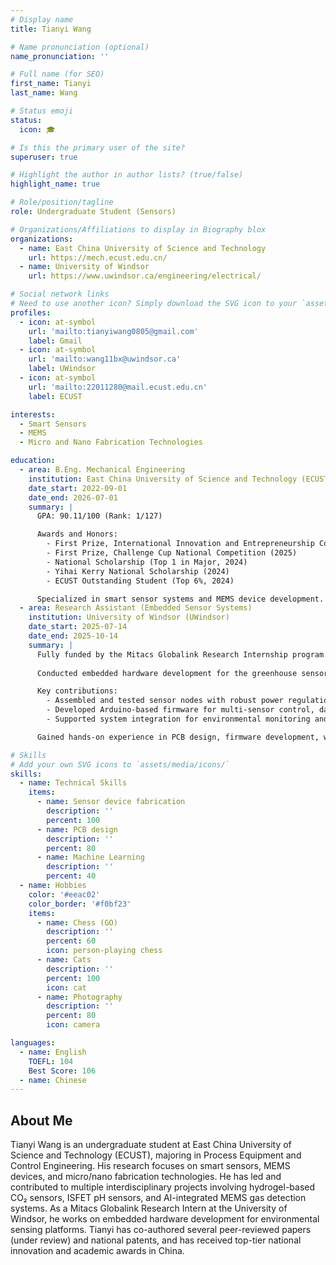 ```yaml
---
# Display name
title: Tianyi Wang

# Name pronunciation (optional)
name_pronunciation: ''

# Full name (for SEO)
first_name: Tianyi
last_name: Wang

# Status emoji
status:
  icon: 🎓

# Is this the primary user of the site?
superuser: true

# Highlight the author in author lists? (true/false)
highlight_name: true

# Role/position/tagline
role: Undergraduate Student (Sensors)

# Organizations/Affiliations to display in Biography blox
organizations:
  - name: East China University of Science and Technology
    url: https://mech.ecust.edu.cn/
  - name: University of Windsor
    url: https://www.uwindsor.ca/engineering/electrical/

# Social network links
# Need to use another icon? Simply download the SVG icon to your `assets/media/icons/` folder.
profiles:
  - icon: at-symbol
    url: 'mailto:tianyiwang0805@gmail.com'
    label: Gmail
  - icon: at-symbol
    url: 'mailto:wang11bx@uwindsor.ca'
    label: UWindsor
  - icon: at-symbol
    url: 'mailto:22011280@mail.ecust.edu.cn'
    label: ECUST

interests:
  - Smart Sensors
  - MEMS
  - Micro and Nano Fabrication Technologies

education:
  - area: B.Eng. Mechanical Engineering
    institution: East China University of Science and Technology (ECUST)
    date_start: 2022-09-01
    date_end: 2026-07-01
    summary: |
      GPA: 90.11/100 (Rank: 1/127)

      Awards and Honors:
        - First Prize, International Innovation and Entrepreneurship Competition (2025)
        - First Prize, Challenge Cup National Competition (2025)
        - National Scholarship (Top 1 in Major, 2024)
        - Yihai Kerry National Scholarship (2024)
        - ECUST Outstanding Student (Top 6%, 2024)

      Specialized in smart sensor systems and MEMS device development. Completed 3 papers (2 under review/1 submitted) and national Chinese patents.
  - area: Research Assistant (Embedded Sensor Systems)
    institution: University of Windsor (UWindsor)
    date_start: 2025-07-14
    date_end: 2025-10-14
    summary: |
      Fully funded by the Mitacs Globalink Research Internship program.
      
      Conducted embedded hardware development for the greenhouse sensor system.

      Key contributions:
        - Assembled and tested sensor nodes with robust power regulation and communication protocols.
        - Developed Arduino-based firmware for multi-sensor control, data logging, and Wi-Fi-based remote visualization.
        - Supported system integration for environmental monitoring and agricultural sensing.

      Gained hands-on experience in PCB design, firmware development, wireless IoT systems, and interdisciplinary collaboration.

# Skills
# Add your own SVG icons to `assets/media/icons/`
skills:
  - name: Technical Skills
    items:
      - name: Sensor device fabrication
        description: ''
        percent: 100
      - name: PCB design
        description: ''
        percent: 80
      - name: Machine Learning
        description: ''
        percent: 40
  - name: Hobbies
    color: '#eeac02'
    color_border: '#f0bf23'
    items:
      - name: Chess (GO)
        description: ''
        percent: 60
        icon: person-playing chess
      - name: Cats
        description: ''
        percent: 100
        icon: cat
      - name: Photography
        description: ''
        percent: 80
        icon: camera

languages:
  - name: English
    TOEFL: 104
    Best Score: 106
  - name: Chinese
---
```


## About Me

Tianyi Wang is an undergraduate student at East China University of Science and Technology (ECUST), majoring in Process Equipment and Control Engineering. His research focuses on smart sensors, MEMS devices, and micro/nano fabrication technologies. He has led and contributed to multiple interdisciplinary projects involving hydrogel-based CO₂ sensors, ISFET pH sensors, and AI-integrated MEMS gas detection systems. As a Mitacs Globalink Research Intern at the University of Windsor, he works on embedded hardware development for environmental sensing platforms. Tianyi has co-authored several peer-reviewed papers (under review) and national patents, and has received top-tier national innovation and academic awards in China.
